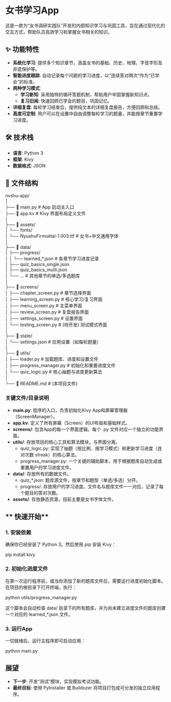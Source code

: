 # **女书学习App**

这是一款为“女书调研实践队”开发的内部知识学习与巩固工具，旨在通过现代化的交互方式，帮助队员高效学习和掌握女书相关的知识。

## **✨ 功能特性**

* **系统化学习**: 提供多个知识章节，涵盖女书的基础、历史、地理、字音字形及非遗保护等。  
* **智能进度跟踪**: 自动记录每个问题的学习进度，以“连续答对两次”作为“已学会”的标准。  
* **两种学习模式**:  
  * **学习新知**: 采用独特的循环答题机制，帮助用户牢固掌握新知识点。  
  * **复习旧闻**: 快速回顾已学会的题目，巩固记忆。  
* **详细复盘**: 每轮学习结束后，提供纯文本的详细复盘报告，方便回顾和总结。  
* **高度可定制**: 用户可以在设置中自由调整每轮学习的题量，并能按章节重置学习进度。

## **🛠️ 技术栈**

* **语言**: Python 3  
* **框架**: Kivy  
* **数据格式**: JSON

## **📂 文件结构**

nvshu-app/  
│  
├── 📄 main.py               \# App 启动主入口  
├── 📄 app.kv                \# Kivy 界面布局定义文件  
│  
├── 📁 assets/  
│   └── fonts/  
│       └── NyushuFirmiaItal-1.003.ttf  \# 女书+中文通用字体  
│  
├── 📁 data/  
│   ├── progress/  
│   │   └── learned\_\*.json    \# 各章节学习进度记录  
│   ├── quiz\_basics\_single.json  
│   ├── quiz\_basics\_multi.json  
│   └── ...                   \# 其他章节的单选/多选题库  
│  
├── 📁 screens/  
│   ├── chapter\_screen.py     \# 章节选择界面  
│   ├── learning\_screen.py    \# 核心学习/复习界面  
│   ├── menu\_screen.py        \# 主菜单界面  
│   ├── review\_screen.py      \# 复盘报告界面  
│   ├── settings\_screen.py    \# 设置界面  
│   └── testing\_screen.py     \# (待开发) 测试模式界面  
│  
├── 📁 state/  
│   └── settings.json         \# 应用设置（如每轮题量）  
│  
├── 📁 utils/  
│   ├── loader.py             \# 加载题库、进度和设置文件  
│   ├── progress\_manager.py   \# 初始化和重置进度文件  
│   └── quiz\_logic.py         \# 核心抽题与进度更新算法  
│  
└── 📄 README.md             \# (本项目文件)

### **关键文件/目录说明**

* **main.py**: 程序的入口，负责初始化Kivy App和屏幕管理器（ScreenManager）。  
* **app.kv**: 定义了所有屏幕（Screen）的UI布局和基础样式。  
* **screens/**: 包含App的每一个界面逻辑。每个 .py 文件对应一个独立的功能界面。  
* **utils/**: 存放项目的核心工具和算法模块，与界面分离。  
  * quiz\_logic.py: 实现了抽题（按比例、按学习模式）和更新学习进度（连对次数 streak）的核心算法。  
  * progress\_manager.py: 一个关键的辅助脚本，用于根据题库自动生成或重置用户的学习进度文件。  
* **data/**: 存放所有的数据文件。  
  * quiz\_\*.json: 题库源文件，按章节和题型（单选/多选）分开。  
  * progress/: 存放用户的学习进度。文件名与题库文件一一对应，记录了每个题目的答对次数。  
* **assets/**: 存放静态资源，目前主要是女书字体文件。

## ** 快速开始**

### **1\. 安装依赖**

确保你已经安装了 Python 3。然后使用 pip 安装 Kivy：

pip install kivy

### **2\. 初始化进度文件**

在第一次运行程序前，或当你添加了新的题库文件后，需要运行进度初始化脚本。在项目的根目录下打开终端，执行：

python utils/progress\_manager.py

这个脚本会自动检查 data/ 目录下的所有题库，并为尚未建立进度文件的题库创建一个对应的 learned\_\*.json 文件。

### **3\. 运行App**

一切就绪后，运行主程序即可启动应用：

python main.py

## **展望**

* **下一步**: 开发“测试”模块，实现模拟考试功能。  
* **最终目标**: 使用 PyInstaller 或 Buildozer 将项目打包成可分发的独立应用程序。
